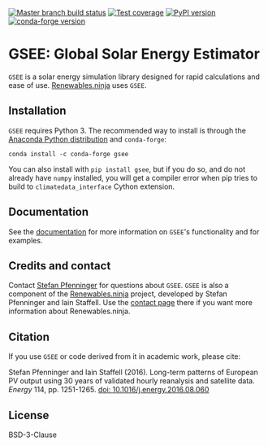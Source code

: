 [![Master branch build status](https://img.shields.io/azure-devops/build/renewables-ninja/dcefb182-6481-4ca4-8f5e-75b022ab426d/1?style=flat-square)](https://dev.azure.com/renewables-ninja/gsee/_build?definitionId=1)
[![Test coverage](https://img.shields.io/codecov/c/github/renewables-ninja/gsee?style=flat-square&token=1b25079ab156419b919462aaba0f469e)](https://codecov.io/gh/renewables-ninja/gsee)
[![PyPI version](https://img.shields.io/pypi/v/gsee.svg?style=flat-square)](https://pypi.python.org/pypi/gsee)
[![conda-forge version](https://img.shields.io/conda/vn/conda-forge/gsee.svg?style=flat-square)](https://anaconda.org/conda-forge/gsee)

# GSEE: Global Solar Energy Estimator

`GSEE` is a solar energy simulation library designed for rapid calculations and ease of use. [Renewables.ninja](https://www.renewables.ninja/) uses `GSEE`.

## Installation

`GSEE` requires Python 3. The recommended way to install is through the [Anaconda Python distribution](https://www.continuum.io/downloads) and `conda-forge`:

    conda install -c conda-forge gsee

You can also install with `pip install gsee`, but if you do so, and do not already have `numpy` installed, you will get a compiler error when pip tries to build to `climatedata_interface` Cython extension.

## Documentation

See the [documentation](https://gsee.readthedocs.io/) for more information on `GSEE`'s functionality and for examples.

## Credits and contact

Contact [Stefan Pfenninger](mailto:stefan.pfenninger@usys.ethz.ch) for questions about `GSEE`. `GSEE` is also a component of the [Renewables.ninja](https://www.renewables.ninja) project, developed by Stefan Pfenninger and Iain Staffell. Use the [contact page](https://www.renewables.ninja/about) there if you want more information about Renewables.ninja.

## Citation

If you use `GSEE` or code derived from it in academic work, please cite:

Stefan Pfenninger and Iain Staffell (2016). Long-term patterns of European PV output using 30 years of validated hourly reanalysis and satellite data. *Energy* 114, pp. 1251-1265. [doi: 10.1016/j.energy.2016.08.060](https://doi.org/10.1016/j.energy.2016.08.060)

## License

BSD-3-Clause
